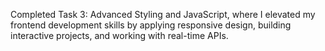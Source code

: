 Completed Task 3: Advanced Styling and JavaScript, where I elevated my frontend development skills by applying responsive design, building interactive projects, and working with real-time APIs.
